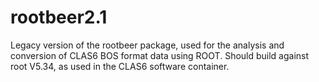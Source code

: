 # rootbeer2.1
Legacy version of the rootbeer package, used for the analysis and conversion of CLAS6 BOS format data using ROOT.
Should build against root V5.34, as used in the CLAS6 software container.
